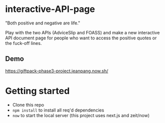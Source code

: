 # interactive-API-page

"Both positive and negative are life."

Play with the two APIs (AdviceSlip and FOASS) and make a new interactive API document page for people who want to access the positive quotes or the fuck-off lines.


## Demo
https://giftpack-phase3-project.jeanpang.now.sh/


# Getting started
- Clone this repo
- `npm install` to install all req'd dependencies
- `now` to start the local server (this project uses next.js and zeit/now)
